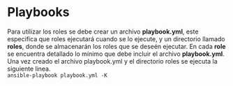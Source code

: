 # Playbooks
Para utilizar los roles se debe crear un archivo **playbook.yml**, este especifica que roles ejecutará cuando se lo ejecute, y un directorio llamado **roles**, donde se almacenarán los roles que se deseén ejecutar. En cada **role** se encuentra detallado lo mínimo que debe incluir el archivo **playbook.yml**. Una vez creado el archivo playbook.yml y el directorio roles se ejecuta la siguiente linea.  
`ansible-playbook playbook.yml -K`
